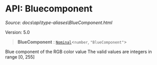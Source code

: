 # API: Bluecomponent

*Source: docs\api\type-aliases\BlueComponent.html*

Version: 5.0

> **BlueComponent** : [`Nominal`](Nominal.md)<`number`, `"BlueComponent"`>

Blue component of the RGB color value The valid values are integers in range [0, 255]
